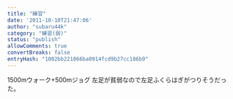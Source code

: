 ```yaml
---
title: "練習"
date: '2011-10-10T21:47:06'
author: "subaru44k"
category: "練習(弱)"
status: "publish"
allowComments: true
convertBreaks: false
entryHash: "1002bb221066ba0914fcd9b27cc186b9"
---
```

1500mウォーク+500mジョグ
左足が貧弱なので左足ふくらはぎがつりそうだった。
